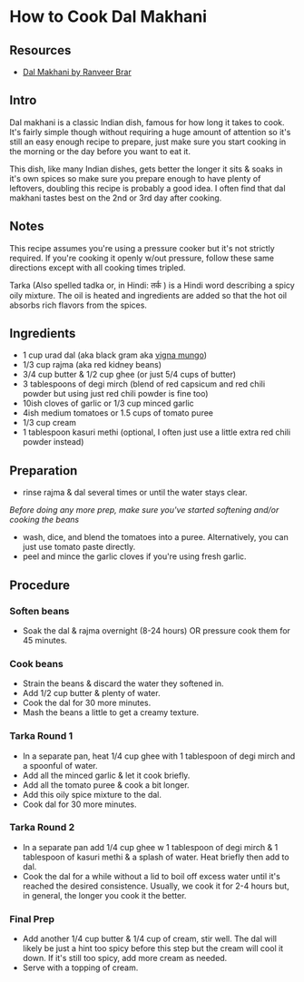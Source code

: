 
# How to Cook Dal Makhani

## Resources
- [Dal Makhani by Ranveer Brar](https://www.youtube.com/watch?v=dOiwccflDkY)

## Intro

Dal makhani is a classic Indian dish, famous for how long it takes to cook. It's fairly simple though without requiring a huge amount of attention so it's still an easy enough recipe to prepare, just make sure you start cooking in the morning or the day before you want to eat it.

This dish, like many Indian dishes, gets better the longer it sits & soaks in it's own spices so make sure you prepare enough to have plenty of leftovers, doubling this recipe is probably a good idea. I often find that dal makhani tastes best on the 2nd or 3rd day after cooking.

## Notes

This recipe assumes you're using a pressure cooker but it's not strictly required. If you're cooking it openly w/out pressure, follow these same directions except with all cooking times tripled.

Tarka (Also spelled tadka or, in Hindi: तर्क ) is a Hindi word describing a spicy oily mixture. The oil is heated and ingredients are added so that the hot oil absorbs rich flavors from the spices.

## Ingredients
- 1 cup urad dal (aka black gram aka [vigna mungo](https://en.wikipedia.org/wiki/Vigna_mungo))
- 1/3 cup rajma (aka red kidney beans)
- 3/4 cup butter & 1/2 cup ghee (or just 5/4 cups of butter)
- 3 tablespoons of degi mirch (blend of red capsicum and red chili powder but using just red chili powder is fine too)
- 10ish cloves of garlic or 1/3 cup minced garlic
- 4ish medium tomatoes or 1.5 cups of tomato puree
- 1/3 cup cream
- 1 tablespoon kasuri methi (optional, I often just use a little extra red chili powder instead)

## Preparation

- rinse rajma & dal several times or until the water stays clear.

*Before doing any more prep, make sure you've started softening and/or cooking the beans*

- wash, dice, and blend the tomatoes into a puree. Alternatively, you can just use tomato paste directly.
- peel and mince the garlic cloves if you're using fresh garlic.

## Procedure

### Soften beans

- Soak the dal & rajma overnight (8-24 hours) OR pressure cook them for 45 minutes.

### Cook beans

- Strain the beans & discard the water they softened in.
- Add 1/2 cup butter & plenty of water.
- Cook the dal for 30 more minutes.
- Mash the beans a little to get a creamy texture.

### Tarka Round 1

- In a separate pan, heat 1/4 cup ghee with 1 tablespoon of degi mirch and a spoonful of water.
- Add all the minced garlic & let it cook briefly.
- Add all the tomato puree & cook a bit longer.
- Add this oily spice mixture to the dal.
- Cook dal for 30 more minutes.

### Tarka Round 2

- In a separate pan add 1/4 cup ghee w 1 tablespoon of degi mirch & 1 tablespoon of kasuri methi & a splash of water. Heat briefly then add to dal.
- Cook the dal for a while without a lid to boil off excess water until it's reached the desired consistence. Usually, we cook it for 2-4 hours but, in general, the longer you cook it the better.

### Final Prep

- Add another 1/4 cup butter & 1/4 cup of cream, stir well. The dal will likely be just a hint too spicy before this step but the cream will cool it down. If it's still too spicy, add more cream as needed.
- Serve with a topping of cream.
